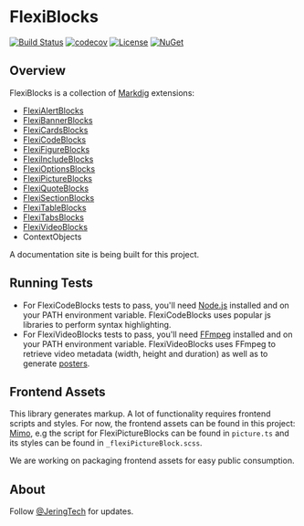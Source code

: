 # FlexiBlocks
[![Build Status](https://dev.azure.com/JeringTech/Markdig.Extensions.FlexiBlocks/_apis/build/status/Jering.Markdig.Extensions.FlexiBlocks-CI?branchName=master)](https://dev.azure.com/JeringTech/Markdig.Extensions.FlexiBlocks/_build/latest?definitionId=5?branchName=master)
[![codecov](https://codecov.io/gh/JeringTech/Markdig.Extensions.FlexiBlocks/branch/master/graph/badge.svg)](https://codecov.io/gh/JeringTech/Markdig.Extensions.FlexiBlocks)
[![License](https://img.shields.io/badge/license-Apache%202.0-blue.svg)](https://github.com/Pkcs11Interop/Pkcs11Interop/blob/master/LICENSE.md)
[![NuGet](https://img.shields.io/nuget/vpre/Jering.Markdig.Extensions.FlexiBlocks.svg?label=nuget)](https://www.nuget.org/packages/Jering.Markdig.Extensions.FlexiBlocks/)

## Overview
FlexiBlocks is a collection of [Markdig](https://github.com/lunet-io/markdig) extensions: 

- [FlexiAlertBlocks](https://github.com/JeringTech/Markdig.Extensions.FlexiBlocks/blob/master/specs/FlexiAlertBlocksSpecs.md)
- [FlexiBannerBlocks](https://github.com/JeringTech/Markdig.Extensions.FlexiBlocks/blob/master/specs/FlexiBannerBlocksSpecs.md)
- [FlexiCardsBlocks](https://github.com/JeringTech/Markdig.Extensions.FlexiBlocks/blob/master/specs/FlexiCardsBlocksSpecs.md)
- [FlexiCodeBlocks](https://github.com/JeringTech/Markdig.Extensions.FlexiBlocks/blob/master/specs/FlexiCodeBlocksSpecs.md)
- [FlexiFigureBlocks](https://github.com/JeringTech/Markdig.Extensions.FlexiBlocks/blob/master/specs/FlexiFigureBlocksSpecs.md)
- [FlexiIncludeBlocks](https://github.com/JeringTech/Markdig.Extensions.FlexiBlocks/blob/master/specs/FlexiIncludeBlocksSpecs.md)
- [FlexiOptionsBlocks](https://github.com/JeringTech/Markdig.Extensions.FlexiBlocks/blob/master/specs/FlexiOptionsBlocksSpecs.md)
- [FlexiPictureBlocks](https://github.com/JeringTech/Markdig.Extensions.FlexiBlocks/blob/master/specs/FlexiPictureBlocksSpecs.md)
- [FlexiQuoteBlocks](https://github.com/JeringTech/Markdig.Extensions.FlexiBlocks/blob/master/specs/FlexiQuoteBlocksSpecs.md)
- [FlexiSectionBlocks](https://github.com/JeringTech/Markdig.Extensions.FlexiBlocks/blob/master/specs/FlexiSectionBlocksSpecs.md)
- [FlexiTableBlocks](https://github.com/JeringTech/Markdig.Extensions.FlexiBlocks/blob/master/specs/FlexiTableBlocksSpecs.md)
- [FlexiTabsBlocks](https://github.com/JeringTech/Markdig.Extensions.FlexiBlocks/blob/master/specs/FlexiTabsBlocksSpecs.md)
- [FlexiVideoBlocks](https://github.com/JeringTech/Markdig.Extensions.FlexiBlocks/blob/master/specs/FlexiVideoBlocksSpecs.md)
- ContextObjects

A documentation site is being built for this project.

## Running Tests
- For FlexiCodeBlocks tests to pass, you'll need [Node.js](https://nodejs.org/en/) installed and on your PATH environment variable. FlexiCodeBlocks uses popular js libraries to perform syntax highlighting.
- For FlexiVideoBlocks tests to pass, you'll need [FFmpeg](https://www.ffmpeg.org/) installed and on your PATH environment variable. FlexiVideoBlocks uses FFmpeg to retrieve video metadata (width, height and duration)
as well as to generate [posters](https://developer.mozilla.org/en-US/docs/Web/HTML/Element/video#attr-poster).

## Frontend Assets
This library generates markup. A lot of functionality requires frontend scripts and styles. For now, the frontend assets
can be found in this project: [Mimo](https://github.com/JeremyTCD/Mimo), e.g the script for FlexiPictureBlocks can be found in `picture.ts`
and its styles can be found in `_flexiPictureBlock.scss`.  

We are working on packaging frontend assets for easy public consumption.

## About
Follow [@JeringTech](https://twitter.com/JeringTech) for updates.